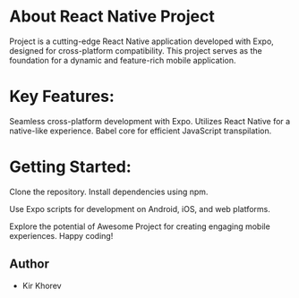 # About React Native Project
Project is a cutting-edge React Native application developed with Expo, designed for cross-platform compatibility. This project serves as the foundation for a dynamic and feature-rich mobile application.

# Key Features:
Seamless cross-platform development with Expo.
Utilizes React Native for a native-like experience.
Babel core for efficient JavaScript transpilation.

# Getting Started:
Clone the repository.
Install dependencies using npm.

Use Expo scripts for development on Android, iOS, and web platforms.

Explore the potential of Awesome Project for creating engaging mobile experiences.
Happy coding!

## Author
- Kir Khorev
